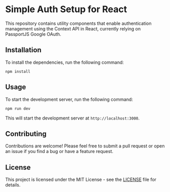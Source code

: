 # Simple Auth Setup for React

This repository contains utility components that enable authentication management using the Context API in React, currently relying on PassportJS Google OAuth.

## Installation

To install the dependencies, run the following command:

```
npm install
```

## Usage

To start the development server, run the following command:

```
npm run dev
```

This will start the development server at `http://localhost:3000`.

## Contributing

Contributions are welcome! Please feel free to submit a pull request or open an issue if you find a bug or have a feature request.

## License

This project is licensed under the MIT License - see the [LICENSE](LICENSE) file for details.

